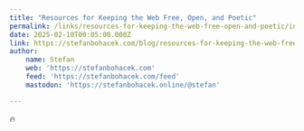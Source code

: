 ```yaml
---
title: "Resources for Keeping the Web Free, Open, and Poetic"
permalink: /links/resources-for-keeping-the-web-free-open-and-poetic/index.html
date: 2025-02-10T00:05:00.000Z
link: https://stefanbohacek.com/blog/resources-for-keeping-the-web-free-open-and-poetic/
author:
    name: Stefan
    web: 'https://stefanbohacek.com'
    feed: 'https://stefanbohacek.com/feed'
    mastodon: 'https://stefanbohacek.online/@stefan'

---
```


🔥
